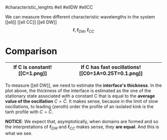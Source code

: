 #characteristic_lenghts #ell #ellDW #ellCC 

We can measure three different characteristic wavelengths in the system [[ell]] [[ell CC]] [[ell DW]]
$$\ell, \ell_{DW}, \ell_{CC}$$
# Comparison

| If C is constant![[C=1.png]] | If C has fast oscillations![[C0=1A=0.25T=0.1.png]] |
| ---------------------------- | -------------------------------------------------- |

To measure [[ell DW]], we need to estimate the **interface's thickness**. In the plot above, the thickness of the interface is estimated as the one of the stationary state associated with a constant C that is equal to the **average value of the oscillation** $C=\bar{C}$. It makes sense, because in the limit of slow oscillations, to leading (zeroth) order the profile of an isolated kink is the tanh profile with $C=\bar{C}$.

**NOTICE**: We expect that, asymptotically, when domains are formed and so the interpretations of $\ell_{DW}$ and $\ell_{CC}$ makes sense, they **are equal**. And this is what we see.
